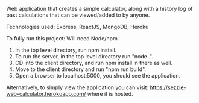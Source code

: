 Web application that creates a simple calculator, along with a history log of past calculations that can be viewed/added to by anyone.

Technologies used: Express, ReactJS, MongoDB, Heroku

To fully run this project:
Will need Node/npm.

1. In the top level directory, run npm install.
2. To run the server, in the top level directory run "node .".
3. CD into the client directory, and run npm install in there as well. 
4. Move to the client directory and run "npm run build".
5. Open a browser to localhost:5000, you should see the application.

Alternatively, to simply view the application you can visit: https://sezzle-web-calculator.herokuapp.com/ where it is hosted.